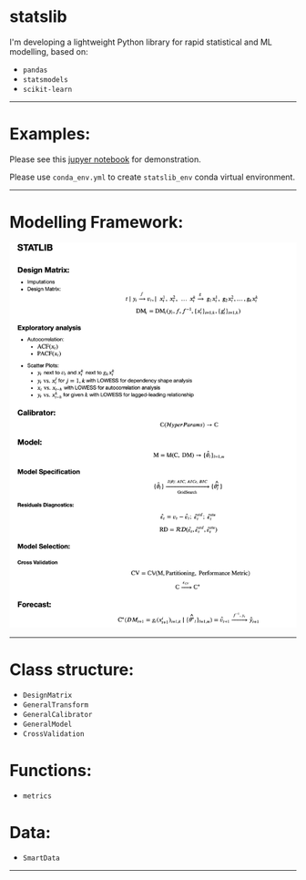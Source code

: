 # statslib
I'm developing a lightweight Python library for rapid statistical and ML modelling, based on:
* `pandas`
* `statsmodels`
* `scikit-learn`

***
# Examples:

Please see this [jupyer notebook](https://nbviewer.jupyter.org/github/ashubertt/statslib/blob/main/docs/Statslib%20Demo.ipynb) for demonstration. 

Please use `conda_env.yml` to create `statslib_env` conda virtual environment.

***
# Modelling Framework:

![alt text](img/Modelling_Framework.png)

***
# Class structure:
* `DesignMatrix`
* `GeneralTransform`  
* `GeneralCalibrator`
* `GeneralModel`
* `CrossValidation`


# Functions:
* `metrics`

# Data:
* `SmartData`

***


